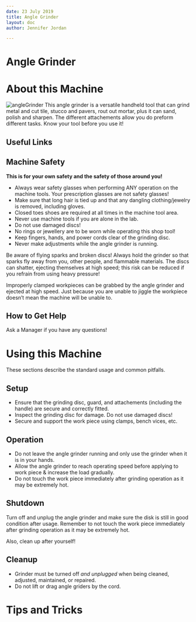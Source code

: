 ```yaml
---
date: 23 July 2019
title: Angle Grinder
layout: doc
author: Jennifer Jordan

---
```


# Angle Grinder

# About this Machine
![angleGrinder](/doc/equip/shop/img/angleGrinder.jpg)
This angle grinder is a versatile handheld tool that can grind metal and cut tile, stucco and pavers, rout out mortar, plus it can sand, polish and sharpen. The different attachements allow you do preform different tasks. Know your tool before you use it!

## Useful Links


## Machine Safety
**This is for your own safety and the safety of those around you!**
- Always wear safety glasses when performing ANY operation on the machine tools. Your prescription glasses are not safety glasses!
- Make sure that long hair is tied up and that any dangling clothing/jewelry is removed, including gloves.
- Closed toes shoes are required at all times in the machine tool area.
- Never use machine tools if you are alone in the lab.
- Do not use damaged discs! 
- No rings or jewellery are to be worn while operating this shop tool! 
- Keep fingers, hands, and power cords clear of the grinding disc. 
- Never make adjustments while the angle grinder is running. 

Be aware of flying sparks and broken discs! Always hold the grinder so that sparks fly away from you, other people, and flammable materials. The discs can shatter, ejecting themselves at high speed; this risk can be reduced if you refrain from using heavy pressure!

Improperly clamped workpieces can be grabbed by the angle grinder and ejected at high speed. Just because you are unable to jiggle the workpiece doesn’t mean the machine will be unable to.

## How to Get Help
Ask a Manager if you have any questions!

# Using this Machine
These sections describe the standard usage and common pitfalls.

## Setup
- Ensure that the grinding disc, guard, and attachements (including the handle) are secure and correctly fitted. 
- Inspect the grinding disc for damage. Do not use damaged discs!
- Secure and support the work piece using clamps, bench vices, etc. 

## Operation
- Do not leave the angle grinder running and only use the grinder when it is in your hands. 
- Allow the angle grinder to reach operating speed before applying to work piece & increase the load gradually. 
- Do not touch the work piece immediately after grinding operation as it may be extremely hot. 

## Shutdown
Turn off and unplug the angle grinder and make sure the disk is still in good condition after usage. Remember to not touch the work piece immediately after grinding operation as it may be extremely hot. 

Also, clean up after yourself!

## Cleanup
- Grinder must be turned off *and unplugged* when being cleaned, adjusted, maintained, or repaired. 
- Do not lift or drag angle griders by the cord.

# Tips and Tricks

